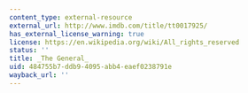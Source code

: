 ```yaml
---
content_type: external-resource
external_url: http://www.imdb.com/title/tt0017925/
has_external_license_warning: true
license: https://en.wikipedia.org/wiki/All_rights_reserved
status: ''
title: _The General_
uid: 484755b7-ddb9-4095-abb4-eaef0238791e
wayback_url: ''
---
```


